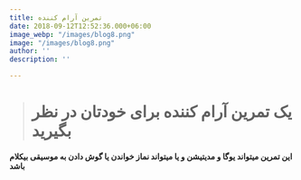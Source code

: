 ```yaml
---
title: تمرین آرام کننده
date: 2018-09-12T12:52:36.000+06:00
image_webp: "/images/blog8.png"
image: "/images/blog8.png"
author: ''
description: ''

---
```

> # یک تمرین آرام کننده برای خودتان در نظر بگیرید

#### **این تمرین میتواند یوگا و مدیتیشن و یا میتواند نماز خواندن یا گوش دادن به موسیقی بیکلام باشد**